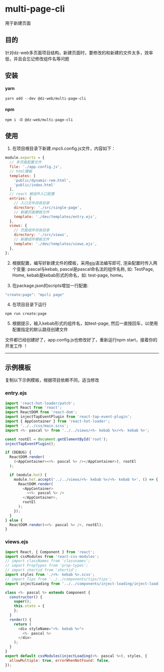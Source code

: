 # multi-page-cli

用于新建页面

## 目的

针对dz-web多页面项目结构，新建页面时，要修改的和新建的文件太多，效率低，并且会忘记修改组件名等问题

## 安装

#### yarn

```shell
yarn add --dev @dz-web/multi-page-cli 
```

#### npm

```shell
npm i -D @dz-web/multi-page-cli 
```

## 使用


1. 在项目根目录下新建.mpcli.config.js文件，内容如下：

```js
module.exports = {
  // 多页面配置文件
  file: './app.config.js',
  // html模板
  templates: [
    'public/dynamic-rem.html',
    'public/index.html'
  ],
  // react 根组件入口配置
  entries: {
    // 入口文件存放目录
    directory: './src/single-page',
    // 新建页面模板文件
    template: './dev/templates/entry.ejs',
  },
  views: {
    // 页面组件存放目录
    directory: './src/views',
    // 新建组件模板文件
    template: './dev/templates/views.ejs',
  },
};
```

2. 根据配置，编写好新建文件的模板，采用[ejs](https://www.npmjs.com/package/ejs)语法编写即可, 渲染配置时传入两个变量: pascal与kebab,
pascal是pascal命名法的组件名称, 如: TestPage, Home, kebab是kebab形式的命名，如: test-page, home。

3. 在package.json的scripts增加一行配置:

```js
"create:page": "mpcli page"
```

4. 在项目目录下运行

```
npm run create:page
```

5. 根据提示，输入kebab形式的组件名，如test-page, 然后一直按回车，以使用配置指定的默认路径创建文件

文件都已经创建好了，app.config.js也修改好了，重新运行npm start，接着你的开发工作 ！

---

## 示例模板

复制以下示例模板，根据项目依赖不同，适当修改

### entry.ejs

```js
import 'react-hot-loader/patch';
import React from 'react';
import ReactDOM from 'react-dom';
import injectTapEventPlugin from 'react-tap-event-plugin';
import { AppContainer } from 'react-hot-loader';
import '../../css/main.scss';
import <%- pascal %> from '../../views/<%- kebab %>/<%- kebab %>';

const rootEl = document.getElementById('root');
injectTapEventPlugin();

if (DEBUG) {
  ReactDOM.render(
    (<AppContainer><<%- pascal %> /></AppContainer>), rootEl
  );

  if (module.hot) {
    module.hot.accept('../../views/<%- kebab %>/<%- kebab %>', () => {
      ReactDOM.render(
        <AppContainer>
          <<%- pascal %> />
        </AppContainer>,
        rootEl
      );
    });
  }
} else {
  ReactDOM.render(<<%- pascal %> />, rootEl);
}
```

### views.ejs

```js
import React, { Component } from 'react';
import cssModules from 'react-css-modules';
// import classNames from 'classnames';
// import PropTypes from 'prop-types';
// import shortid from 'shortid';
import styles from './<%- kebab %>.scss';
// import Tips from '../../components/tips/tips';
import injectLoading from '../../components/inject-loading/inject-loading';

class <%- pascal %> extends Component {
  constructor() {
    super();
    this.state = {
    };
  }
  render() {
    return (
      <div styleName="<%- kebab %>">
        <%- pascal %>
      </div>
    );
  }
}
export default cssModules(injectLoading(<%- pascal %>), styles, {
  allowMultiple: true, errorWhenNotFound: false,
});
```
